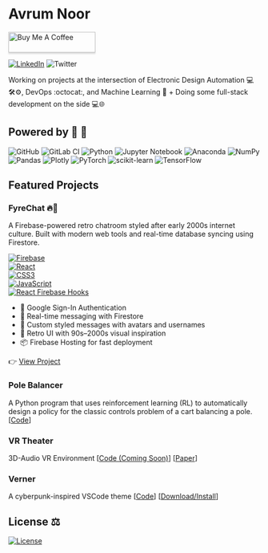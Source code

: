 # Avrum Noor

<a href="https://www.buymeacoffee.com/avrumnoor" target="_blank"><img src="https://cdn.buymeacoffee.com/buttons/v2/default-blue.png" alt="Buy Me A Coffee" style="height: 41px !important;width: 174px !important;box-shadow: 0px 3px 2px 0px rgba(190, 190, 190, 0.5) !important;-webkit-box-shadow: 0px 3px 2px 0px rgba(190, 190, 190, 0.5) !important;"></a> 

[![LinkedIn](https://img.shields.io/badge/linkedin-%230077B5.svg?style=social&logo=linkedin)](https://www.linkedin.com/in/avrumnoor/) ![Twitter](https://img.shields.io/twitter/follow/avrumnoor?style=social)

Working on projects at the intersection of Electronic Design Automation 💻🛠️⚙️, DevOps :octocat:, and Machine Learning :robot: + Doing some full-stack development on the side 💻🌐

## Powered by :electric_plug: :battery:
![GitHub](https://img.shields.io/badge/github-%23121011.svg?style=for-the-badge&logo=github&logoColor=white) ![GitLab CI](https://img.shields.io/badge/gitlab%20ci-%23181717.svg?style=for-the-badge&logo=gitlab&logoColor=white) ![Python](https://img.shields.io/badge/python-3670A0?style=for-the-badge&logo=python&logoColor=ffdd54) ![Jupyter Notebook](https://img.shields.io/badge/jupyter-%23FA0F00.svg?style=for-the-badge&logo=jupyter&logoColor=white) ![Anaconda](https://img.shields.io/badge/Anaconda-%2344A833.svg?style=for-the-badge&logo=anaconda&logoColor=white) 
![NumPy](https://img.shields.io/badge/numpy-%23013243.svg?style=for-the-badge&logo=numpy&logoColor=white) ![Pandas](https://img.shields.io/badge/pandas-%23150458.svg?style=for-the-badge&logo=pandas&logoColor=white) 	![Plotly](https://img.shields.io/badge/Plotly-%233F4F75.svg?style=for-the-badge&logo=plotly&logoColor=white) ![PyTorch](https://img.shields.io/badge/PyTorch-%23EE4C2C.svg?style=for-the-badge&logo=PyTorch&logoColor=white) ![scikit-learn](https://img.shields.io/badge/scikit--learn-%23F7931E.svg?style=for-the-badge&logo=scikit-learn&logoColor=white) ![TensorFlow](https://img.shields.io/badge/TensorFlow-%23FF6F00.svg?style=for-the-badge&logo=TensorFlow&logoColor=white)

## Featured Projects

### FyreChat 🔥💬  
A Firebase-powered retro chatroom styled after early 2000s internet culture. Built with modern web tools and real-time database syncing using Firestore.

[![Firebase](https://img.shields.io/badge/Firebase-FFCA28?style=for-the-badge&logo=firebase&logoColor=black)](https://firebase.google.com/)  
[![React](https://img.shields.io/badge/React-20232A?style=for-the-badge&logo=react&logoColor=61DAFB)](https://reactjs.org/)  
[![CSS3](https://img.shields.io/badge/CSS3-1572B6?style=for-the-badge&logo=css3&logoColor=white)](https://developer.mozilla.org/en-US/docs/Web/CSS)  
[![JavaScript](https://img.shields.io/badge/JavaScript-F7DF1E?style=for-the-badge&logo=javascript&logoColor=black)](https://developer.mozilla.org/en-US/docs/Web/JavaScript)  
[![React Firebase Hooks](https://img.shields.io/badge/React--Firebase--Hooks-FF6F00?style=for-the-badge&logo=firebase&logoColor=white)](https://github.com/csfrequency/react-firebase-hooks)

- 🔐 Google Sign-In Authentication
- 🔁 Real-time messaging with Firestore
- 💬 Custom styled messages with avatars and usernames
- 🎨 Retro UI with 90s–2000s visual inspiration
- 📦 Firebase Hosting for fast deployment

👉 [View Project](https://github.com/avrumnoor/fyrechat)


### Pole Balancer

A Python program that uses reinforcement learning (RL) to automatically design a policy for the classic controls problem of a cart balancing a pole. [[Code](https://github.com/avrumnoor/pole-balancer)]


### VR Theater
3D-Audio VR Environment [[Code (Coming Soon)]()] [[Paper](https://drive.google.com/file/d/1zCvvWg_8MKjw7BfBNh_JYcbAwknJYuVa/view?usp=sharing)]


### Verner
A cyberpunk-inspired VSCode theme [[Code](https://github.com/avrumnoor/Verner)] [[Download/Install](https://marketplace.visualstudio.com/items?itemName=avrumnoor.verner)]


## License 	:balance_scale:
[![License](https://img.shields.io/github/license/avrumnoor/Avrumnoor)](./LICENSE.md)
